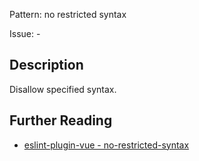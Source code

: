 Pattern: no restricted syntax

Issue: -

## Description

Disallow specified syntax.

## Further Reading

* [eslint-plugin-vue - no-restricted-syntax](https://eslint.vuejs.org/rules/no-restricted-syntax.html)
